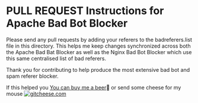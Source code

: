 # PULL REQUEST Instructions for Apache Bad Bot Blocker

Please send any pull requests by adding your referers to the badreferers.list file 
in this directory. This helps me keep changes synchronized across both the Apache Bad Bat Blocker
as well as the Nginx Bad Bot Blocker which use this same centralised list of bad referers.

Thank you for contributing to help produce the most extensive bad bot and spam referer
blocker.

If this helped you [You can buy me a beer](https://www.paypal.com/cgi-bin/webscr?cmd=_s-xclick&hosted_button_id=TNCNMH8QVM78J):beer: or send some cheese for my mouse [![gitcheese.com](https://api.gitcheese.com/v1/projects/bc50574f-b6dc-4f08-80d4-f6ba5baf0d43/badges)](https://www.gitcheese.com/app/#/projects/bc50574f-b6dc-4f08-80d4-f6ba5baf0d43/pledges/create)